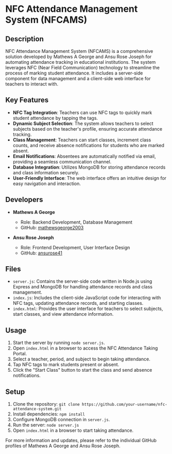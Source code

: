 # NFC Attendance Management System (NFCAMS)

## Description
NFC Attendance Management System (NFCAMS) is a comprehensive solution developed by Mathews A George and Ansu Rose Joseph for automating attendance tracking in educational institutions. The system leverages NFC (Near Field Communication) technology to streamline the process of marking student attendance. It includes a server-side component for data management and a client-side web interface for teachers to interact with.

## Key Features
- **NFC Tag Integration**: Teachers can use NFC tags to quickly mark student attendance by tapping the tags.
- **Dynamic Subject Selection**: The system allows teachers to select subjects based on the teacher's profile, ensuring accurate attendance tracking.
- **Class Management**: Teachers can start classes, increment class counts, and receive absence notifications for students who are marked absent.
- **Email Notifications**: Absentees are automatically notified via email, providing a seamless communication channel.
- **Database Integration**: Utilizes MongoDB for storing attendance records and class information securely.
- **User-Friendly Interface**: The web interface offers an intuitive design for easy navigation and interaction.

## Developers
- **Mathews A George**
  - Role: Backend Development, Database Management
  - GitHub: [mathewsgeorge2003](https://github.com/mathewsgeorge2003)

- **Ansu Rose Joseph**
  - Role: Frontend Development, User Interface Design
  - GitHub: [ansurose41](https://github.com/ansurose41)

## Files
- `server.js`: Contains the server-side code written in Node.js using Express and MongoDB for handling attendance records and class management.
- `index.js`: Includes the client-side JavaScript code for interacting with NFC tags, updating attendance records, and starting classes.
- `index.html`: Provides the user interface for teachers to select subjects, start classes, and view attendance information.

## Usage
1. Start the server by running `node server.js`.
2. Open `index.html` in a browser to access the NFC Attendance Taking Portal.
3. Select a teacher, period, and subject to begin taking attendance.
4. Tap NFC tags to mark students present or absent.
5. Click the "Start Class" button to start the class and send absence notifications.

## Setup
1. Clone the repository: `git clone https://github.com/your-username/nfc-attendance-system.git`
2. Install dependencies: `npm install`
3. Configure MongoDB connection in `server.js`.
4. Run the server: `node server.js`
5. Open `index.html` in a browser to start taking attendance.

For more information and updates, please refer to the individual GitHub profiles of Mathews A George and Ansu Rose Joseph.
